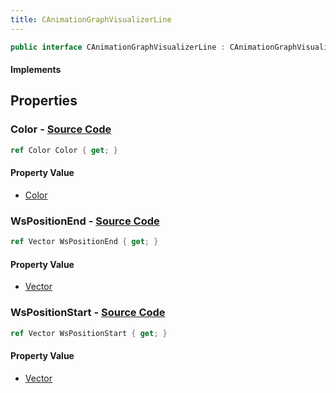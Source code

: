 ```yaml
---
title: CAnimationGraphVisualizerLine
---
```


```csharp
public interface CAnimationGraphVisualizerLine : CAnimationGraphVisualizerPrimitiveBase, ISchemaClass<CAnimationGraphVisualizerPrimitiveBase>, ISchemaClass<CAnimationGraphVisualizerLine>, ISchemaField, ISchemaClass, INativeHandle
```

#### Implements

## Properties

### **Color** - [Source Code](https://github.com/swiftly-solution/swiftlys2/blob/main/managed/src/SwiftlyS2.Generated/Schemas/Interfaces/CAnimationGraphVisualizerLine.cs#L20)

```csharp
ref Color Color { get; }
```

#### Property Value

- [Color](/docs/api/shared/natives/color)

### **WsPositionEnd** - [Source Code](https://github.com/swiftly-solution/swiftlys2/blob/main/managed/src/SwiftlyS2.Generated/Schemas/Interfaces/CAnimationGraphVisualizerLine.cs#L18)

```csharp
ref Vector WsPositionEnd { get; }
```

#### Property Value

- [Vector](/docs/api/shared/natives/vector)

### **WsPositionStart** - [Source Code](https://github.com/swiftly-solution/swiftlys2/blob/main/managed/src/SwiftlyS2.Generated/Schemas/Interfaces/CAnimationGraphVisualizerLine.cs#L16)

```csharp
ref Vector WsPositionStart { get; }
```

#### Property Value

- [Vector](/docs/api/shared/natives/vector)


